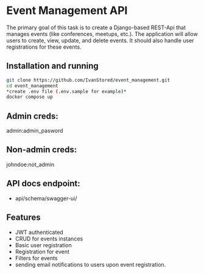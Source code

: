 # Event Management API


The primary goal of this task is to create a Django-based REST-Api that manages
events (like conferences, meetups, etc.). The application will allow users to create,
view, update, and delete events. It should also handle user registrations for these
events.

## Installation and running

```bash
git clone https://github.com/IvanStored/event_management.git
cd event_management
*create .env file (.env.sample for example)*
docker compose up
```
## Admin creds:
admin:admin_pasword

## Non-admin creds:
johndoe:not_admin

## API docs endpoint:
- api/schema/swagger-ui/

## Features

- JWT authenticated
- CRUD for events instances
- Basic user registration
- Registration for event
- Filters for events
- sending email notifications to users upon event registration.
